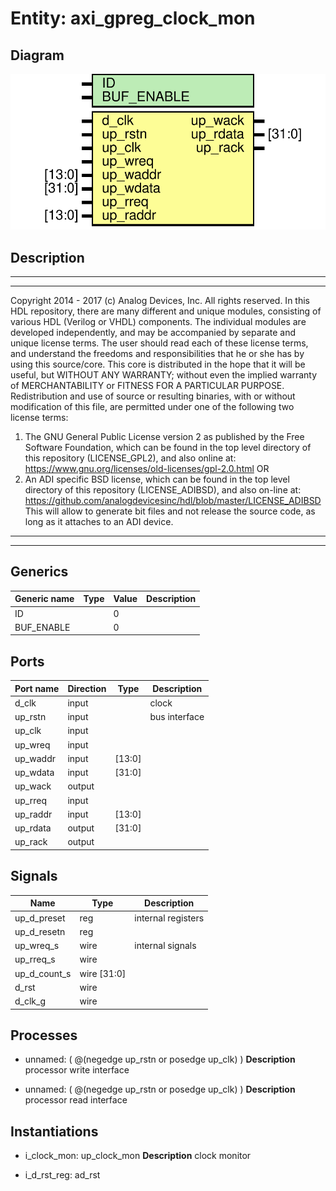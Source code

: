 # Entity: axi_gpreg_clock_mon

## Diagram

![Diagram](axi_gpreg_clock_mon.svg "Diagram")
## Description

***************************************************************************
 ***************************************************************************
 Copyright 2014 - 2017 (c) Analog Devices, Inc. All rights reserved.
 In this HDL repository, there are many different and unique modules, consisting
 of various HDL (Verilog or VHDL) components. The individual modules are
 developed independently, and may be accompanied by separate and unique license
 terms.
 The user should read each of these license terms, and understand the
 freedoms and responsibilities that he or she has by using this source/core.
 This core is distributed in the hope that it will be useful, but WITHOUT ANY
 WARRANTY; without even the implied warranty of MERCHANTABILITY or FITNESS FOR
 A PARTICULAR PURPOSE.
 Redistribution and use of source or resulting binaries, with or without modification
 of this file, are permitted under one of the following two license terms:
   1. The GNU General Public License version 2 as published by the
      Free Software Foundation, which can be found in the top level directory
      of this repository (LICENSE_GPL2), and also online at:
      <https://www.gnu.org/licenses/old-licenses/gpl-2.0.html>
 OR
   2. An ADI specific BSD license, which can be found in the top level directory
      of this repository (LICENSE_ADIBSD), and also on-line at:
      https://github.com/analogdevicesinc/hdl/blob/master/LICENSE_ADIBSD
      This will allow to generate bit files and not release the source code,
      as long as it attaches to an ADI device.
 ***************************************************************************
 ***************************************************************************
 
## Generics

| Generic name | Type | Value | Description |
| ------------ | ---- | ----- | ----------- |
| ID           |      | 0     |             |
| BUF_ENABLE   |      | 0     |             |
## Ports

| Port name | Direction | Type   | Description   |
| --------- | --------- | ------ | ------------- |
| d_clk     | input     |        | clock         |
| up_rstn   | input     |        | bus interface |
| up_clk    | input     |        |               |
| up_wreq   | input     |        |               |
| up_waddr  | input     | [13:0] |               |
| up_wdata  | input     | [31:0] |               |
| up_wack   | output    |        |               |
| up_rreq   | input     |        |               |
| up_raddr  | input     | [13:0] |               |
| up_rdata  | output    | [31:0] |               |
| up_rack   | output    |        |               |
## Signals

| Name         | Type        | Description         |
| ------------ | ----------- | ------------------- |
| up_d_preset  | reg         | internal registers  |
| up_d_resetn  | reg         |                     |
| up_wreq_s    | wire        | internal signals    |
| up_rreq_s    | wire        |                     |
| up_d_count_s | wire [31:0] |                     |
| d_rst        | wire        |                     |
| d_clk_g      | wire        |                     |
## Processes
- unnamed: ( @(negedge up_rstn or posedge up_clk) )
**Description**
processor write interface

- unnamed: ( @(negedge up_rstn or posedge up_clk) )
**Description**
processor read interface

## Instantiations

- i_clock_mon: up_clock_mon
**Description**
clock monitor

- i_d_rst_reg: ad_rst
